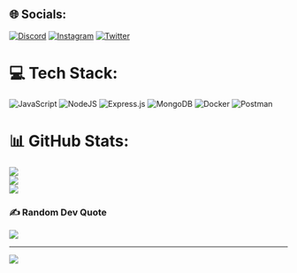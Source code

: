 
## 🌐 Socials:
[![Discord](https://img.shields.io/badge/Discord-%237289DA.svg?logo=discord&logoColor=white)](htttps://discord.gg/prnvsft) [![Instagram](https://img.shields.io/badge/Instagram-%23E4405F.svg?logo=Instagram&logoColor=white)](https://instagram.com/pranav_.io) [![Twitter](https://img.shields.io/badge/Twitter-%231DA1F2.svg?logo=Twitter&logoColor=white)](https://twitter.com/pranavs33328876) 

# 💻 Tech Stack:
![JavaScript](https://img.shields.io/badge/javascript-%23323330.svg?style=for-the-badge&logo=javascript&logoColor=%23F7DF1E) ![NodeJS](https://img.shields.io/badge/node.js-6DA55F?style=for-the-badge&logo=node.js&logoColor=white) ![Express.js](https://img.shields.io/badge/express.js-%23404d59.svg?style=for-the-badge&logo=express&logoColor=%2361DAFB) ![MongoDB](https://img.shields.io/badge/MongoDB-%234ea94b.svg?style=for-the-badge&logo=mongodb&logoColor=white) ![Docker](https://img.shields.io/badge/docker-%230db7ed.svg?style=for-the-badge&logo=docker&logoColor=white) ![Postman](https://img.shields.io/badge/Postman-FF6C37?style=for-the-badge&logo=postman&logoColor=white)
# 📊 GitHub Stats:
![](https://github-readme-stats.vercel.app/api?username=prnv404&theme=dark&hide_border=false&include_all_commits=false&count_private=false)<br/>
![](https://github-readme-streak-stats.herokuapp.com/?user=prnv404&theme=dark&hide_border=false)<br/>
![](https://github-readme-stats.vercel.app/api/top-langs/?username=prnv404&theme=dark&hide_border=false&include_all_commits=false&count_private=false&layout=compact)

### ✍️ Random Dev Quote
![](https://quotes-github-readme.vercel.app/api?type=horizontal&theme=radical)

---
[![](https://visitcount.itsvg.in/api?id=prnv404&icon=0&color=0)](https://visitcount.itsvg.in)

